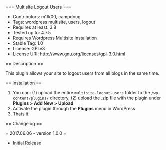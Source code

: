 === Multisite Logout Users ===

 - Contributors: m1tk00, campdoug
 - Tags: wordpress multisite, users, logout
 - Requires at least: 3.8
 - Tested up to: 4.7.5
 - Requires Wordpress Multisite Installation
 - Stable Tag: 1.0
 - License: GPLv3
 - License URI: http://www.gnu.org/licenses/gpl-3.0.html

== Description ==

This plugin allows your site to logout users from all blogs in the same time.

== Installation ==

1. You can: (1) upload the entire `multisite-logout-users` folder to the `/wp-content/plugins/` directory, (2) upload the .zip file with the plugin under **Plugins &gt; Add New &gt; Upload**
2. Activate the plugin through the **Plugins** menu in WordPress
3. Thats it.

== Changelog ==

= 2017.06.06 - version 1.0.0 =
 * Initial Release
